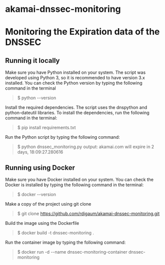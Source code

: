 # akamai-dnssec-monitoring
# Monitoring the Expiration data of the DNSSEC


## Running it locally


Make sure you have Python installed on your system. The script was developed using Python 3, so it is recommended to have version 3.x installed. You can check the Python version by typing the following command in the terminal

> $ python --version

Install the required dependencies. The script uses the dnspython and python-dateutil libraries. To install the dependencies, run the following command in the terminal:

> $ pip install requirements.txt

Run the Python script by typing the following command:

> $ python dnssec_monitoring.py
output: akamai.com     will expire in 2 days, 18:09:27.280616

## Running using Docker

Make sure you have Docker installed on your system. You can check the Docker is installed by typing the following command in the terminal:

> $ docker --version

Make a copy of the project using git clone

> $ git clone https://github.com/rdigaum/akamai-dnssec-monitoring.git

Build the image using the Dockerfile

> $ docker build -t dnssec-monitoring .

Run the container image by typing the following command:

> $ docker run -d --name dnssec-monitoring-container dnssec-monitoring

